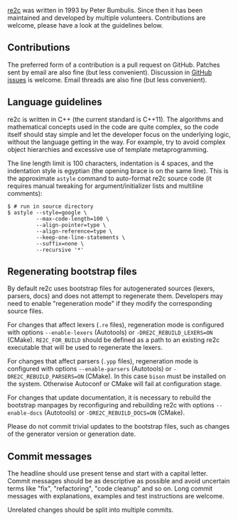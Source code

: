 [re2c][re2c] was written in 1993 by Peter Bumbulis. Since then it has been
maintained and developed by multiple volunteers. Contributions are welcome,
please have a look at the guidelines below.

## Contributions

The preferred form of a contribution is a pull request on GitHub. Patches sent
by email are also fine (but less convenient). Discussion in
[GitHub issues][issues] is welcome. Email threads are also fine (but less
convenient).

## Language guidelines

re2c is written in C++ (the current standard is C++11). The algorithms and
mathematical concepts used in the code are quite complex, so the code itself
should stay simple and let the developer focus on the underlying logic, without
the language getting in the way. For example, try to avoid complex object
hierarchies and excessive use of template metaprogramming.

The line length limit is 100 characters, indentation is 4 spaces, and the
indentation style is egyptian (the opening brace is on the same line). This is
the approximate `astyle` command to auto-format re2c source code (it requires
manual tweaking for argument/initializer lists and multiline comments):

    $ # run in source directory
    $ astyle --style=google \
             --max-code-length=100 \
             --align-pointer=type \
             --align-reference=type \
             --keep-one-line-statements \
             --suffix=none \
             --recursive '*'

## Regenerating bootstrap files

By default re2c uses bootstrap files for autogenerated sources (lexers, parsers,
docs) and does not attempt to regenerate them. Developers may need to enable
"regeneration mode" if they modify the corresponding source files.

For changes that affect lexers (`.re` files), regeneration mode is configured
with options `--enable-lexers` (Autotools) or `-DRE2C_REBUILD_LEXERS=ON`
(CMake). `RE2C_FOR_BUILD` should be defined as a path to an existing re2c
executable that will be used to regenerate the lexers.

For changes that affect parsers (`.ypp` files), regeneration mode is configured
with options `--enable-parsers` (Autotools) or `-DRE2C_REBUILD_PARSERS=ON`
(CMake). In this case `bison` must be installed on the system. Otherwise
Autoconf or CMake will fail at configuration stage.

For changes that update documentation, it is necessary to rebuild the bootstrap
manpages by reconfiguring and rebuilding re2c with options `--enable-docs`
(Autotools) or `-DRE2C_REBUILD_DOCS=ON` (CMake).

Please do not commit trivial updates to the bootstrap files, such as changes of
the generator version or generation date.

## Commit messages

The headline should use present tense and start with a capital letter. Commit
messages should be as descriptive as possible and avoid uncertain terms like
"fix", "refactoring", "code cleanup" and so on. Long commit messages with
explanations, examples and test instructions are welcome.

Unrelated changes should be split into multiple commits.

[re2c]: http://re2c.org/
[issues]: https://github.com/skvadrik/re2c/issues
